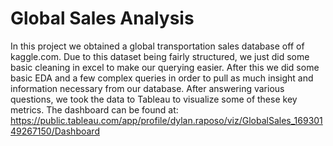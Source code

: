# Global Sales Analysis

In this project we obtained a global transportation sales database off of kaggle.com. Due to this dataset being fairly structured, we just did some basic cleaning in excel to make our querying easier. After this we did some basic EDA and a few complex queries in order to pull as much insight and information necessary from our database. After answering various questions, we took the data to Tableau to visualize some of these key metrics. The dashboard can be found at: https://public.tableau.com/app/profile/dylan.raposo/viz/GlobalSales_16930149267150/Dashboard
